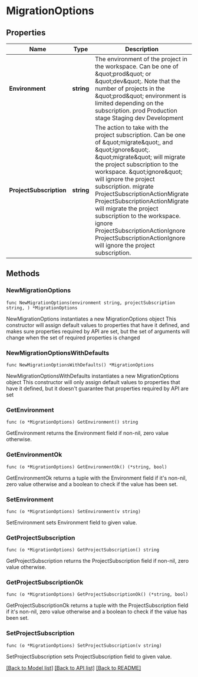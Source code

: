 # MigrationOptions

## Properties

Name | Type | Description | Notes
------------ | ------------- | ------------- | -------------
**Environment** | **string** | The environment of the project in the workspace. Can be one of \&quot;prod\&quot; or \&quot;dev\&quot;. Note that the number of projects in the \&quot;prod\&quot; environment is limited depending on the subscription. prod Production stage Staging dev Development | 
**ProjectSubscription** | **string** | The action to take with the project subscription. Can be one of \&quot;migrate\&quot;, and \&quot;ignore\&quot;. \&quot;migrate\&quot; will migrate the project subscription to the workspace. \&quot;ignore\&quot; will ignore the project subscription. migrate ProjectSubscriptionActionMigrate  ProjectSubscriptionActionMigrate will migrate the project subscription to the  workspace. ignore ProjectSubscriptionActionIgnore  ProjectSubscriptionActionIgnore will ignore the project subscription. | 

## Methods

### NewMigrationOptions

`func NewMigrationOptions(environment string, projectSubscription string, ) *MigrationOptions`

NewMigrationOptions instantiates a new MigrationOptions object
This constructor will assign default values to properties that have it defined,
and makes sure properties required by API are set, but the set of arguments
will change when the set of required properties is changed

### NewMigrationOptionsWithDefaults

`func NewMigrationOptionsWithDefaults() *MigrationOptions`

NewMigrationOptionsWithDefaults instantiates a new MigrationOptions object
This constructor will only assign default values to properties that have it defined,
but it doesn't guarantee that properties required by API are set

### GetEnvironment

`func (o *MigrationOptions) GetEnvironment() string`

GetEnvironment returns the Environment field if non-nil, zero value otherwise.

### GetEnvironmentOk

`func (o *MigrationOptions) GetEnvironmentOk() (*string, bool)`

GetEnvironmentOk returns a tuple with the Environment field if it's non-nil, zero value otherwise
and a boolean to check if the value has been set.

### SetEnvironment

`func (o *MigrationOptions) SetEnvironment(v string)`

SetEnvironment sets Environment field to given value.


### GetProjectSubscription

`func (o *MigrationOptions) GetProjectSubscription() string`

GetProjectSubscription returns the ProjectSubscription field if non-nil, zero value otherwise.

### GetProjectSubscriptionOk

`func (o *MigrationOptions) GetProjectSubscriptionOk() (*string, bool)`

GetProjectSubscriptionOk returns a tuple with the ProjectSubscription field if it's non-nil, zero value otherwise
and a boolean to check if the value has been set.

### SetProjectSubscription

`func (o *MigrationOptions) SetProjectSubscription(v string)`

SetProjectSubscription sets ProjectSubscription field to given value.



[[Back to Model list]](../README.md#documentation-for-models) [[Back to API list]](../README.md#documentation-for-api-endpoints) [[Back to README]](../README.md)


